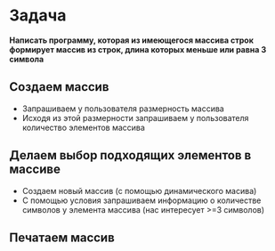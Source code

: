 # Задача
**Написать программу, которая из имеющегося массива строк формирует массив из строк, длина которых меньше или равна 3 символа**

## Создаем массив

* Запрашиваем у пользователя размерность массива
* Исходя из этой размерности запрашиваем у пользователя количество элементов массива

## Делаем выбор подходящих элементов в массиве
* Создаем новый массив (с помощью динамического масива)
* С помощью условия запрашиваем информацию о количестве символов у элемента массива (нас интересует >=3 символов) 

## Печатаем массив